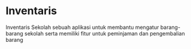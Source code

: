 # Inventaris

Inventaris Sekolah
sebuah aplikasi untuk membantu mengatur barang-barang sekolah serta memiliki fitur untuk peminjaman dan pengembalian barang

